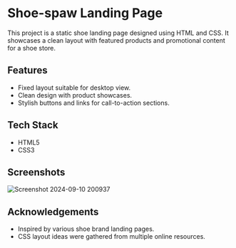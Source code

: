 
# Shoe-spaw Landing Page

This project is a static shoe landing page designed using HTML and CSS. It showcases a clean layout with featured products and promotional content for a shoe store.





## Features

- Fixed layout suitable for desktop view.
- Clean design with product showcases.
- Stylish buttons and links for call-to-action sections.




## Tech Stack

- HTML5
- CSS3



## Screenshots

![Screenshot 2024-09-10 200937](https://github.com/user-attachments/assets/88285470-cc4d-454e-a713-95ce477a16fe)



## Acknowledgements

- Inspired by various shoe brand landing pages.
- CSS layout ideas were gathered from multiple online resources.




